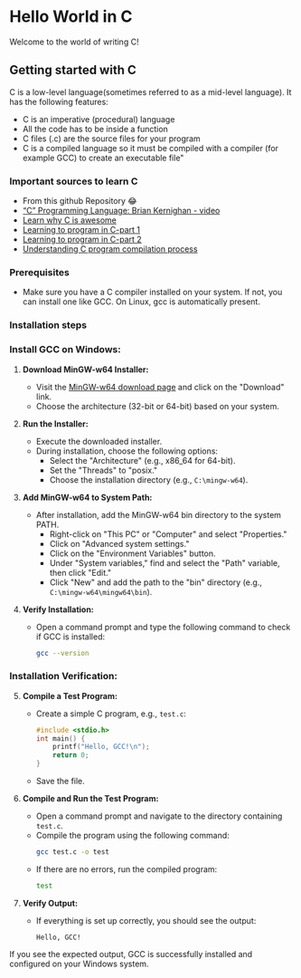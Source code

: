# Hello World in C

Welcome to the world of writing C!

## Getting started with C

C is a low-level language(sometimes referred to as a mid-level language). It has the following features:

- C is an imperative (procedural) language
- All the code has to be inside a function
- C files (.c) are the source files for your program
- C is a compiled language so it must be compiled with a compiler (for example GCC) to create an executable file"

### Important sources to learn C

- From this github Repository 😂
- [“C” Programming Language: Brian Kernighan - video](https://www.youtube.com/watch?v=de2Hsvxaf8M)
- [Learn why C is awesome](https://www.youtube.com/watch?v=smGalmxPVYc)
- [Learning to program in C-part 1](https://www.youtube.com/watch?v=rk2fK2IIiiQ)
- [Learning to program in C-part 2](https://www.youtube.com/watch?v=FwpP_MsZWnU)
- [Understanding C program compilation process](https://www.youtube.com/watch?v=VDslRumKvRA)

### Prerequisites

- Make sure you have a C compiler installed on your system. If not, you can install one like GCC. On Linux, gcc is automatically present.

### Installation steps

### Install GCC on Windows:

1. **Download MinGW-w64 Installer:**
   - Visit the [MinGW-w64 download page](https://mingw-w64.org/doku.php) and click on the "Download" link.
   - Choose the architecture (32-bit or 64-bit) based on your system.

2. **Run the Installer:**
   - Execute the downloaded installer.
   - During installation, choose the following options:
     - Select the "Architecture" (e.g., x86_64 for 64-bit).
     - Set the "Threads" to "posix."
     - Choose the installation directory (e.g., `C:\mingw-w64`).

3. **Add MinGW-w64 to System Path:**
   - After installation, add the MinGW-w64 bin directory to the system PATH.
     - Right-click on "This PC" or "Computer" and select "Properties."
     - Click on "Advanced system settings."
     - Click on the "Environment Variables" button.
     - Under "System variables," find and select the "Path" variable, then click "Edit."
     - Click "New" and add the path to the "bin" directory (e.g., `C:\mingw-w64\mingw64\bin`).

4. **Verify Installation:**
   - Open a command prompt and type the following command to check if GCC is installed:
     ```bash
     gcc --version
     ```

### Installation Verification:

5. **Compile a Test Program:**
   - Create a simple C program, e.g., `test.c`:
     ```c
     #include <stdio.h>
     int main() {
         printf("Hello, GCC!\n");
         return 0;
     }
     ```
   - Save the file.

6. **Compile and Run the Test Program:**
   - Open a command prompt and navigate to the directory containing `test.c`.
   - Compile the program using the following command:
     ```bash
     gcc test.c -o test
     ```
   - If there are no errors, run the compiled program:
     ```bash
     test
     ```

7. **Verify Output:**
   - If everything is set up correctly, you should see the output:
     ```
     Hello, GCC!
     ```

If you see the expected output, GCC is successfully installed and configured on your Windows system.


